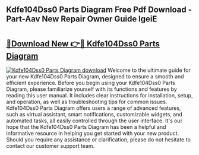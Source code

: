 ## Kdfe104Dss0 Parts Diagram Free Pdf Download - Part-Aav New Repair Owner Guide lgeiE

# <h2><a href="http://dfkfqj.blite.top/?on=Kdfe104Dss0+Parts+Diagram">🔗Download New 👉🔴 Kdfe104Dss0 Parts Diagram</a></h2>

[![Kdfe104Dss0 Parts Diagram download](https://i.imgur.com/lujVjoI.png)](http://dfkfqj.blite.top/?on=Kdfe104Dss0+Parts+Diagram)
Welcome to the ultimate guide for your new Kdfe104Dss0 Parts Diagram, designed to ensure a smooth and efficient experience. Before you begin using your Kdfe104Dss0 Parts Diagram, please familiarize yourself with its functions and features by reading this user manual. It includes clear instructions for installation, setup, and operation, as well as troubleshooting tips for common issues. Kdfe104Dss0 Parts Diagram offers users a range of advanced features, such as virtual assistant, smart notifications, customizable widgets, and automated tasks, all easily controlled through the user interface. It's our hope that the Kdfe104Dss0 Parts Diagram has been a helpful and informative resource in helping you get started with your new product. Should you require any assistance or clarification, please do not hesitate to contact our customer support team.
